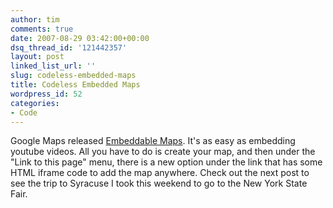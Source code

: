 ```yaml
---
author: tim
comments: true
date: 2007-08-29 03:42:00+00:00
dsq_thread_id: '121442357'
layout: post
linked_list_url: ''
slug: codeless-embedded-maps
title: Codeless Embedded Maps
wordpress_id: 52
categories:
- Code
---
```


Google Maps released [Embeddable Maps](http://google-latlong.blogspot.com/2007/08/youtube-style-embeddable-maps_21.html). It's as
easy as embedding youtube videos. All you have to do is create your map, and
then under the "Link to this page" menu, there is a new option under the link
that has some HTML iframe code to add the map anywhere. Check out the next
post to see the trip to Syracuse I took this weekend to go to the New York
State Fair.

